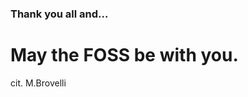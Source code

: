 ### Thank you all and...

# May the FOSS be with you. <!-- .element: class="fragment" data-fragment-index="1" -->
cit. M.Brovelli <!-- .element: class="fragment" data-fragment-index="1" -->
